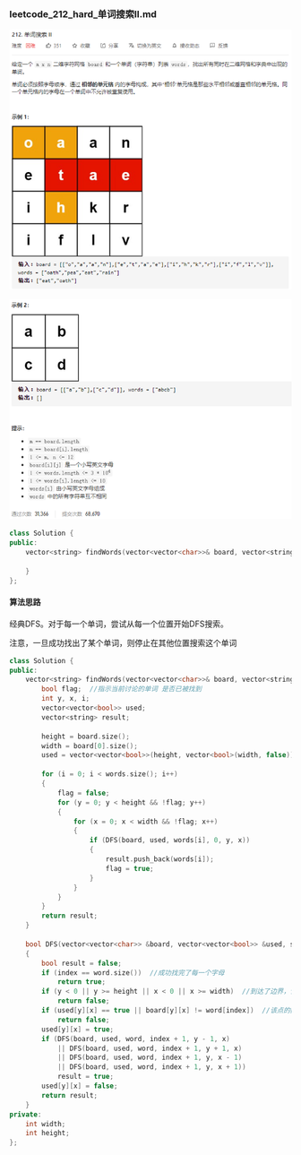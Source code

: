 ### leetcode_212_hard_单词搜索Ⅱ.md

![image-20210317192948918](leetcode_212_hard_单词搜索Ⅱ.assets/image-20210317192948918.png)

![image-20210317193001704](leetcode_212_hard_单词搜索Ⅱ.assets/image-20210317193001704.png)

```c++
class Solution {
public:
    vector<string> findWords(vector<vector<char>>& board, vector<string>& words) {

    }
};
```

#### 算法思路

经典DFS。对于每一个单词，尝试从每一个位置开始DFS搜索。

注意，一旦成功找出了某个单词，则停止在其他位置搜索这个单词

```c++
class Solution {
public:
	vector<string> findWords(vector<vector<char>>& board, vector<string>& words) {
		bool flag;  //指示当前讨论的单词 是否已被找到
		int y, x, i;
		vector<vector<bool>> used;
		vector<string> result;

		height = board.size();
		width = board[0].size();
		used = vector<vector<bool>>(height, vector<bool>(width, false));

		for (i = 0; i < words.size(); i++)
		{
			flag = false;
			for (y = 0; y < height && !flag; y++)
			{
				for (x = 0; x < width && !flag; x++)
				{
					if (DFS(board, used, words[i], 0, y, x))
					{
						result.push_back(words[i]);
						flag = true;
					}
				}
			}
		}
		return result;
	}

	bool DFS(vector<vector<char>> &board, vector<vector<bool>> &used, string &word, int index, int y, int x)
	{
		bool result = false;
		if (index == word.size())  //成功找完了每一个字母
			return true;
		if (y < 0 || y >= height || x < 0 || x >= width)  //到达了边界，该点不能使用
			return false;
		if (used[y][x] == true || board[y][x] != word[index])  //该点的数据不对
			return false;
		used[y][x] = true;
		if (DFS(board, used, word, index + 1, y - 1, x)
			|| DFS(board, used, word, index + 1, y + 1, x)
			|| DFS(board, used, word, index + 1, y, x - 1)
			|| DFS(board, used, word, index + 1, y, x + 1))
			result = true;
		used[y][x] = false;
		return result;
	}
private:
	int width;
	int height;
};
```

